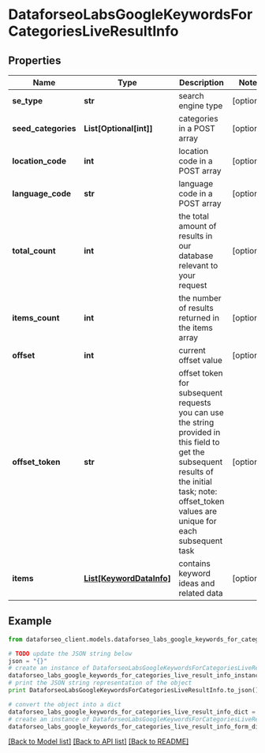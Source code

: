 # DataforseoLabsGoogleKeywordsForCategoriesLiveResultInfo


## Properties

Name | Type | Description | Notes
------------ | ------------- | ------------- | -------------
**se_type** | **str** | search engine type | [optional] 
**seed_categories** | **List[Optional[int]]** | categories in a POST array | [optional] 
**location_code** | **int** | location code in a POST array | [optional] 
**language_code** | **str** | language code in a POST array | [optional] 
**total_count** | **int** | the total amount of results in our database relevant to your request | [optional] 
**items_count** | **int** | the number of results returned in the items array | [optional] 
**offset** | **int** | current offset value | [optional] 
**offset_token** | **str** | offset token for subsequent requests you can use the string provided in this field to get the subsequent results of the initial task; note: offset_token values are unique for each subsequent task | [optional] 
**items** | [**List[KeywordDataInfo]**](KeywordDataInfo.md) | contains keyword ideas and related data | [optional] 

## Example

```python
from dataforseo_client.models.dataforseo_labs_google_keywords_for_categories_live_result_info import DataforseoLabsGoogleKeywordsForCategoriesLiveResultInfo

# TODO update the JSON string below
json = "{}"
# create an instance of DataforseoLabsGoogleKeywordsForCategoriesLiveResultInfo from a JSON string
dataforseo_labs_google_keywords_for_categories_live_result_info_instance = DataforseoLabsGoogleKeywordsForCategoriesLiveResultInfo.from_json(json)
# print the JSON string representation of the object
print DataforseoLabsGoogleKeywordsForCategoriesLiveResultInfo.to_json()

# convert the object into a dict
dataforseo_labs_google_keywords_for_categories_live_result_info_dict = dataforseo_labs_google_keywords_for_categories_live_result_info_instance.to_dict()
# create an instance of DataforseoLabsGoogleKeywordsForCategoriesLiveResultInfo from a dict
dataforseo_labs_google_keywords_for_categories_live_result_info_form_dict = dataforseo_labs_google_keywords_for_categories_live_result_info.from_dict(dataforseo_labs_google_keywords_for_categories_live_result_info_dict)
```
[[Back to Model list]](../README.md#documentation-for-models) [[Back to API list]](../README.md#documentation-for-api-endpoints) [[Back to README]](../README.md)


